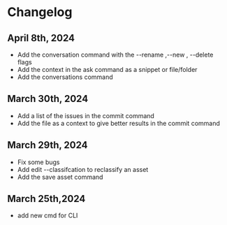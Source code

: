 # Changelog
## April 8th, 2024

- Add the conversation command with the --rename ,--new , --delete flags
- Add the context in the ask command as a snippet or file/folder
- Add the conversations command 

## March 30th, 2024

- Add a list of the issues in the commit command
- Add the file as a context to give better results in the commit command

## March 29th, 2024

- Fix some bugs
- Add edit --classifcation  to reclassify an asset
- Add the save asset command

## March 25th,2024

- add new cmd for  CLI
